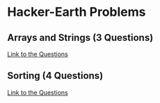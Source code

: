 # Hacker-Earth Problems


## Arrays and Strings (3 Questions)
[Link to the Questions](https://www.hackerearth.com/challenge/competitive/code-monk-array-strings/problems/)  

## Sorting (4 Questions)
[Link to the Questions](https://www.hackerearth.com/challenge/competitive/code-monk-sorting/problems/)
